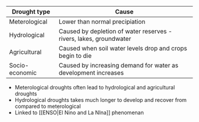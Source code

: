 | Drought type | Cause |
| ---- | ---- |
| Meterological | Lower than normal precipiation |
| Hydrological | Caused by depletion of water reserves - rivers, lakes, groundwater |
| Agricultural | Caused when soil water levels drop and crops begin to die |
| Socio-economic | Caused by increasing demand for water as development increases |
- Meterological droughts often lead to hydrological and agricultural droughts
- Hydrological droughts takes much longer to develop and recover from compared to  meterological
- Linked to [[ENSO|El Nino and La NIna]] phenomenan